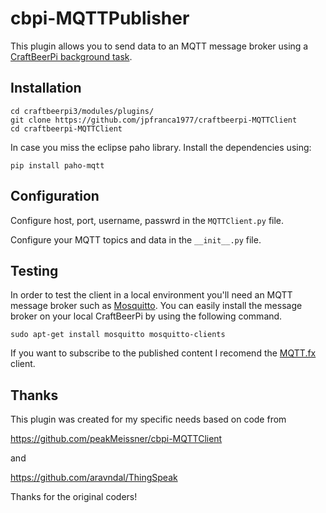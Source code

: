 # cbpi-MQTTPublisher

This plugin allows you to send data to an MQTT message broker using a [CraftBeerPi background task](https://github.com/Manuel83/craftbeerpi3/wiki/Custom-Background-Task).

## Installation

```
cd craftbeerpi3/modules/plugins/
git clone https://github.com/jpfranca1977/craftbeerpi-MQTTClient
cd craftbeerpi-MQTTClient
```
In case you miss the eclipse paho library. Install the dependencies using:
```
pip install paho-mqtt
```

## Configuration

Configure host, port, username, passwrd in the ```MQTTClient.py``` file.

Configure your MQTT topics and data in the ```__init__.py``` file. 

## Testing

In order to test the client in a local environment you'll need an MQTT message broker such as [Mosquitto](https://mosquitto.org/). You can easily install the message broker on your local CraftBeerPi by using the following command. 

```
sudo apt-get install mosquitto mosquitto-clients
```

If you want to subscribe to the published content I recomend the [MQTT.fx](http://www.mqttfx.org/) client.

## Thanks

This plugin was created for my specific needs based on code from 

https://github.com/peakMeissner/cbpi-MQTTClient

and

https://github.com/aravndal/ThingSpeak

Thanks for the original coders!